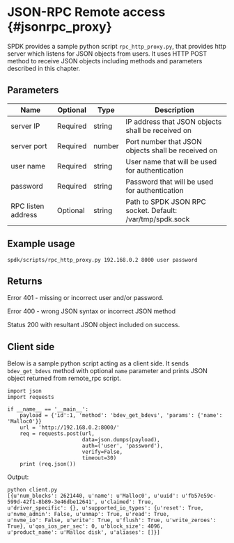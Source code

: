 # JSON-RPC Remote access {#jsonrpc_proxy}

SPDK provides a sample python script `rpc_http_proxy.py`, that provides http server which listens for JSON
objects from users. It uses HTTP POST method to receive JSON objects including methods and parameters
described in this chapter.

## Parameters

Name                    | Optional | Type        | Description
----------------------- | -------- | ----------- | -----------
server IP               | Required | string      | IP address that JSON objects shall be received on
server port             | Required | number      | Port number that JSON objects shall be received on
user name               | Required | string      | User name that will be used for authentication
password                | Required | string      | Password that will be used for authentication
RPC listen address      | Optional | string      | Path to SPDK JSON RPC socket. Default: /var/tmp/spdk.sock

## Example usage

`spdk/scripts/rpc_http_proxy.py 192.168.0.2 8000 user password`

## Returns

Error 401 - missing or incorrect user and/or password.

Error 400 - wrong JSON syntax or incorrect JSON method

Status 200 with resultant JSON object included on success.

## Client side

Below is a sample python script acting as a client side. It sends `bdev_get_bdevs` method with optional `name`
parameter and prints JSON object returned from remote_rpc script.

~~~
import json
import requests

if __name__ == '__main__':
	payload = {'id':1, 'method': 'bdev_get_bdevs', 'params': {'name': 'Malloc0'}}
	url = 'http://192.168.0.2:8000/'
	req = requests.post(url,
                        data=json.dumps(payload),
                        auth=('user', 'password'),
                        verify=False,
                        timeout=30)
	print (req.json())
~~~

Output:

~~~
python client.py
[{u'num_blocks': 2621440, u'name': u'Malloc0', u'uuid': u'fb57e59c-599d-42f1-8b89-3e46dbe12641', u'claimed': True,
u'driver_specific': {}, u'supported_io_types': {u'reset': True, u'nvme_admin': False, u'unmap': True, u'read': True,
u'nvme_io': False, u'write': True, u'flush': True, u'write_zeroes': True}, u'qos_ios_per_sec': 0, u'block_size': 4096,
u'product_name': u'Malloc disk', u'aliases': []}]
~~~
